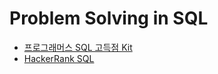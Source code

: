 # Problem Solving in SQL
- [프로그래머스 SQL 고득점 Kit](https://github.com/Woodywarhol9/sql/tree/main/programmers)
- [HackerRank SQL](https://www.hackerrank.com/domains/sql)